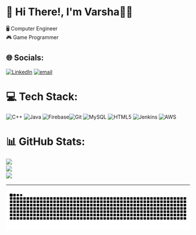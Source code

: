 # 💫 Hi There!, I'm Varsha👋🏼
🖥️ Computer Engineer<br>🎮 Game Programmer<br>


## 🌐 Socials:  
[![LinkedIn](https://img.shields.io/badge/LinkedIn-%230077B5.svg?logo=linkedin&logoColor=white)](https://www.linkedin.com/in/varsha-rajan-288831150/) [![email](https://img.shields.io/badge/Email-D14836?logo=gmail&logoColor=white)](mailto:varsharajan83@gmail.com)  


# 💻 Tech Stack:
![C++](https://img.shields.io/badge/c++-%2300599C.svg?style=for-the-badge&logo=c%2B%2B&logoColor=white) ![Java](https://img.shields.io/badge/java-%23ED8B00.svg?style=for-the-badge&logo=openjdk&logoColor=white) ![Firebase](https://img.shields.io/badge/firebase-a08021?style=for-the-badge&logo=firebase&logoColor=ffcd34)![Git](https://img.shields.io/badge/git-%23F05033.svg?style=for-the-badge&logo=git&logoColor=white) ![MySQL](https://img.shields.io/badge/mysql-4479A1.svg?style=for-the-badge&logo=mysql&logoColor=white) ![HTML5](https://img.shields.io/badge/html5-%23E34F26.svg?style=for-the-badge&logo=html5&logoColor=white) ![Jenkins](https://img.shields.io/badge/jenkins-%232C5263.svg?style=for-the-badge&logo=jenkins&logoColor=white) ![AWS](https://img.shields.io/badge/AWS-%23FF9900.svg?style=for-the-badge&logo=amazonaws&logoColor=white)




# 📊 GitHub Stats:
![](https://github-readme-stats.vercel.app/api?username=Varsharajan&theme=dark)<br/>
![](https://nirzak-streak-stats.vercel.app/?user=Varsharajan&theme=dark)<br/>
![](https://github-readme-stats.vercel.app/api/top-langs/?username=Varsharajan&theme=dark&layout=compact)

<!--## 🏆 GitHub Trophies
![](https://github-profile-trophy.vercel.app/?username=Varsharajan&theme=radical&no-frame=false&no-bg=true&margin-w=4)

### ✍️ Random Dev Quote
![](https://quotes-github-readme.vercel.app/api?type=horizontal&theme=radical)-->

---
<!--[![Years Badge](https://badges.pufler.dev/years/Varsharajan)](https://badges.pufler.dev)-->

<picture>
  <source media="(prefers-color-scheme: dark)" srcset="https://raw.githubusercontent.com/Varsharajan/Varsharajan/output/github-snake-dark.svg" />
  <source media="(prefers-color-scheme: light)" srcset="https://raw.githubusercontent.com/Varsharajan/Varsharajan/output/github-snake.svg" />
  <img alt="github-snake" src="https://raw.githubusercontent.com/VarshaRajan/VarshaRajan/output/github-snake.svg" />
</picture>





